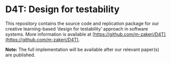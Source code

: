 # D4T: Design for testability 

This repository contains the source code and replication package for our creative learning-based ‘design for testability’ approach in software systems. More information is available at [https://github.com/m-zakeri/D4T](https://github.com/m-zakeri/D4T).


**Note:** The full implementation will be available after our relevant paper(s) are published.  
